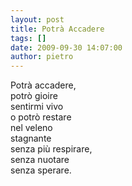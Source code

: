 ```yaml
---
layout: post
title: Potrà Accadere
tags: []
date: 2009-09-30 14:07:00
author: pietro
---
```

Potrà accadere,<br/>potrò gioire<br/>sentirmi vivo<br/>o potrò restare<br/>nel veleno<br/>stagnante<br/>senza più respirare,<br/>senza nuotare<br/>senza sperare.

